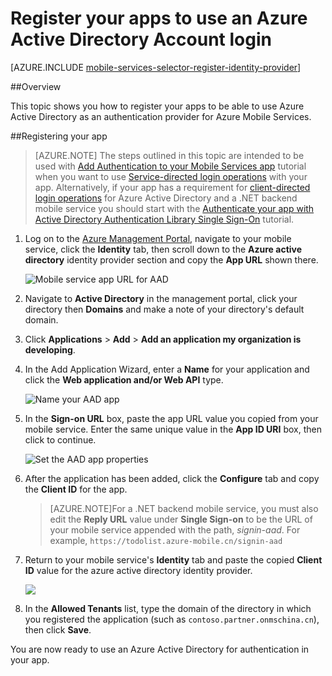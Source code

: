 <properties 
	pageTitle="Register for Azure Active Directory authentication | Windows Azure" 
	description="Learn how to register for Azure Active Directory authentication in your Mobile Services application." 
	authors="wesmc7777" 
	services="mobile-services" 
	documentationCenter="" 
	manager="dwrede" 
	editor=""/>

<tags
	ms.service="mobile-services"
	ms.date="09/24/2015"
	wacn.date=""/>

# Register your apps to use an Azure Active Directory Account login

[AZURE.INCLUDE [mobile-services-selector-register-identity-provider](../includes/mobile-services-selector-register-identity-provider.md)]

##Overview

<!-- deleted by customization
This topic shows you how to register your apps to be able to use Azure Active Directory as an authentication provider for your mobile service.
-->
<!-- keep by customization: begin -->

This topic shows you how to register your apps to be able to use Azure Active Directory as an authentication provider for Azure Mobile Services.
<!-- keep by customization: end -->

##Registering your app

>[AZURE.NOTE] The steps outlined in this topic are intended to be used with [Add Authentication to your Mobile Services app](/documentation/articles/mobile-services-dotnet-backend-windows-store-dotnet-get-started-users) tutorial when you want to use [Service-directed login operations](http://msdn.microsoft.com/zh-cn/library/azure/dn283952.aspx) with your app. Alternatively, if your app has a requirement for [client-directed login operations](http://msdn.microsoft.com/zh-cn/library/azure/jj710106.aspx) for Azure Active Directory and a .NET backend mobile service you should start with the [Authenticate your app with Active Directory Authentication Library Single Sign-On](/documentation/articles/mobile-services-windows-store-dotnet-adal-sso-authentication) tutorial.

1. Log on to the [Azure Management Portal], navigate to your mobile service, click the **Identity** tab, then scroll down to the **Azure active directory** identity provider section and copy the **App URL** shown there.

    ![Mobile service app URL for AAD](./media/mobile-services-how-to-register-active-directory-authentication/mobile-services-copy-app-url-waad-auth.png)

2. Navigate to **Active Directory** in the management portal, click your directory then **Domains** and make a note of your directory's default domain.

3. Click **Applications** > **Add** > **Add an application my organization is developing**.

4. In the Add Application Wizard, enter a **Name** for your application and click the  **Web application and/or Web API** type. 

    ![Name your AAD app](./media/mobile-services-how-to-register-active-directory-authentication/mobile-services-add-app-wizard-1-waad-auth.png)

5. In the **Sign-on URL** box, paste the app URL value you copied from your mobile service. Enter the same unique value in the **App ID URI** box, then click to continue.
 
    ![Set the AAD app properties](./media/mobile-services-how-to-register-active-directory-authentication/mobile-services-add-app-wizard-2-waad-auth.png)

6. After the application has been added, click the **Configure** tab and copy the **Client ID** for the app.

    >[AZURE.NOTE]For a .NET backend mobile service, you must also edit the **Reply URL** value under **Single Sign-on** to be the URL of your mobile service appended with the path, _signin-aad_. For example,  `https://todolist.azure-mobile.cn/signin-aad`

7. Return to your mobile service's **Identity** tab and paste the copied **Client ID** value for the azure active directory identity provider.
 
    ![](./media/mobile-services-how-to-register-active-directory-authentication/mobile-services-clientid-pasted-waad-auth.png)

8.  In the **Allowed Tenants** list, type the domain of the directory in which you registered the application (such as `contoso.partner.onmschina.cn`), then click **Save**.    

You are now ready to use an Azure Active Directory for authentication in your app. 

<!-- Anchors. -->

<!-- Images. -->


<!-- URLs. -->
[Azure Management Portal]: https://manage.windowsazure.cn/

